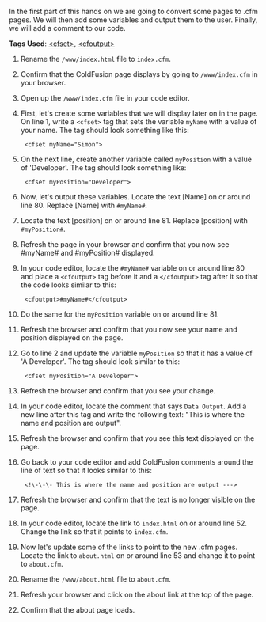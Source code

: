 In the first part of this hands on we are going to convert some pages to .cfm pages. We will then add some variables and output them to the user. Finally, we will add a comment to our code.

**Tags Used**: [\<cfset>](https://helpx.adobe.com/coldfusion/cfml-reference/coldfusion-tags/tags-r-s/cfset.html), [\<cfoutput>](https://helpx.adobe.com/coldfusion/cfml-reference/coldfusion-tags/tags-m-o/cfoutput.html)

1. Rename the `/www/index.html` file to `index.cfm`.
1. Confirm that the ColdFusion page displays by going to `/www/index.cfm` in your browser.
1. Open up the `/www/index.cfm` file in your code editor.
1. First, let's create some variables that we will display later on in the page. On line 1, write a `<cfset>` tag that sets the variable `myName` with a value of your name. The tag should look something like this:

        <cfset myName="Simon">

1. On the next line, create another variable called `myPosition` with a value of 'Developer'. The tag should look something like:

        <cfset myPosition="Developer">

1. Now, let's output these variables. Locate the text \[Name\] on or around line 80. Replace \[Name\] with `#myName#`.
1. Locate the text \[position\] on or around line 81. Replace \[position\] with `#myPosition#`.
1. Refresh the page in your browser and confirm that you now see #myName# and #myPosition# displayed.
1. In your code editor, locate the `#myName#` variable on or around line 80 and place a `<cfoutput>` tag before it and a `</cfoutput>` tag after it so that the code looks similar to this:

        <cfoutput>#myName#</cfoutput>

1. Do the same for the `myPosition` variable on or around line 81.
1. Refresh the browser and confirm that you now see your name and position displayed on the page.
1. Go to line 2 and update the variable `myPosition` so that it has a value of 'A Developer'. The tag should look similar to this:

        <cfset myPosition="A Developer">

1. Refresh the browser and confirm that you see your change.
1. In your code editor, locate the comment that says `Data Output`. Add a new line after this tag and write the following text: "This is where the name and position are output".
1. Refresh the browser and confirm that you see this text displayed on the page.
1. Go back to your code editor and add ColdFusion comments around the line of text so that it looks similar to this:

        <!\-\-\- This is where the name and position are output --->

1. Refresh the browser and confirm that the text is no longer visible on the page.
1. In your code editor, locate the link to `index.html` on or around line 52. Change the link so that it points to `index.cfm`.
1. Now let's update some of the links to point to the new .cfm pages. Locate the link to `about.html` on or around line 53 and change it to point to `about.cfm`.
1. Rename the `/www/about.html` file to `about.cfm`.
1. Refresh your browser and click on the about link at the top of the page.
1. Confirm that the about page loads.